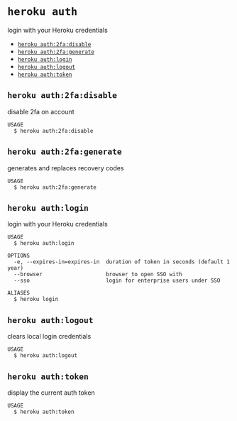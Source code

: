 `heroku auth`
=============

login with your Heroku credentials

* [`heroku auth:2fa:disable`](#heroku-auth-2-fadisable)
* [`heroku auth:2fa:generate`](#heroku-auth-2-fagenerate)
* [`heroku auth:login`](#heroku-authlogin)
* [`heroku auth:logout`](#heroku-authlogout)
* [`heroku auth:token`](#heroku-authtoken)

## `heroku auth:2fa:disable`

disable 2fa on account

```
USAGE
  $ heroku auth:2fa:disable
```

## `heroku auth:2fa:generate`

generates and replaces recovery codes

```
USAGE
  $ heroku auth:2fa:generate
```

## `heroku auth:login`

login with your Heroku credentials

```
USAGE
  $ heroku auth:login

OPTIONS
  -e, --expires-in=expires-in  duration of token in seconds (default 1 year)
  --browser                    browser to open SSO with
  --sso                        login for enterprise users under SSO

ALIASES
  $ heroku login
```

## `heroku auth:logout`

clears local login credentials

```
USAGE
  $ heroku auth:logout
```

## `heroku auth:token`

display the current auth token

```
USAGE
  $ heroku auth:token
```
